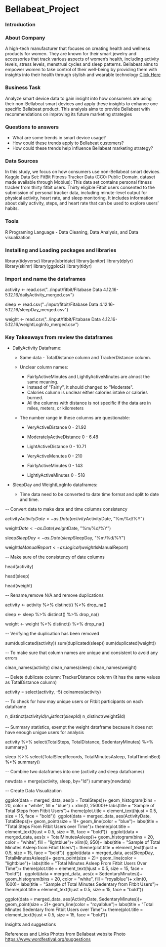 # Bellabeat_Project

### Introduction

### About Company

A high-tech manufacturer that focuses on creating health and wellness products for women. They are known for their smart jewelry and accessories that track various aspects of women’s health, including activity levels, stress levels, menstrual cycles and sleep patterns. Bellabeat aims to empower women to take control of their well-being by providing them with insights into their health through stylish and wearable technology [Click Here](https://bellabeat.com)

### Business Task

Analyze smart device data to gain insight into how consumers are using their non-Bellabeat smart devices and apply these insights to enhance one specific Bellabeat product. This analysis aims to provide Bellabeat with recommendations on improving its future marketing strategies

### Questions to answers

- What are some trends in smart device usage?
- How could these trends apply to Bellabeat customers?
- How could these trends help influence Bellabeat marketing strategy?

### Data Sources

In this study, we focus on how consumers use non-Bellabeat smart devices. Kaggle Data Set: FitBit Fitness Tracker Data (CC0: Public Domain, dataset made available through Mobius): This data set contains personal fitness tracker from thirty fitbit users. Thirty eligible Fitbit users consented to the submission of personal tracker data, including minute-level output for physical activity, heart rate, and sleep monitoring. It includes information about daily activity, steps, and heart rate that can be used to explore users’ habits.

### Tools 

R Programing Language - Data Cleaning, Data Analysis, and Data visualization


### Installing and Loading packages and libraries

library(tidyverse)
library(lubridate)
library(janitor)
library(dplyr)
library(skimr)
library(ggplot2)
library(tidyr)


### Import and name the dataframes

activity <- read.csv("../input/fitbit/Fitabase Data 4.12.16-5.12.16/dailyActivity_merged.csv")

sleep <- read.csv("../input/fitbit/Fitabase Data 4.12.16-5.12.16/sleepDay_merged.csv")

weight <- read.csv("../input/fitbit/Fitabase Data 4.12.16-5.12.16/weightLogInfo_merged.csv")


### Key Takeaways from review the dataframes

* DailyActivity Dataframe:
  - Same data - TotalDistance column and TrackerDistance column.
  - Unclear column names:
    - FairlyActiveMinutes and LightlyActiveMinutes are almost the same meaning.
    - Instead of "Fairly", it should changed to "Moderate".
    - Calories column is unclear either calories intake or calories burned.
    - All the columns with distance is not specific if the data are in miles, meters, or kilometers
  - The number range in these columns are questionable:

    - VeryActiveDistance       0 - 21.92
    - ModeratelyActiveDistance 0 - 6.48
    - LightActiveDistance      0 - 10.71

    - VeryActiveMenutes        0 - 210
    - FairlyActiveMinutes      0 - 143
    - LightlyActiveMinutes     0 - 518

* SleepDay and WeightLogInfo dataframes:

  - Time data need to be converted to date time format and split to date and time.
    
    

-- Convert data to make date and time columns consistency

activity$ActivityDate <- as.Date(activity$ActivityDate, "%m/%d/%Y")

weight$Date <- as.Date(weight$Date, "%m/%d/%Y")

sleep$SleepDay <- as.Date(sleep$SleepDay, "%m/%d/%Y")

weight$IsManualReport <- as.logical(weight$IsManualReport)


-- Make sure of the consistency of date columns

head(activity)

head(sleep)

head(weight)


-- Rename,remove N/A and remove duplications

activity <- activity %>%
  distinct() %>%
  drop_na()

sleep <- sleep %>%
  distinct() %>%
  drop_na()

weight <- weight %>%
  distinct() %>%
  drop_na()

-- Verifying the duplication has been removed

sum(duplicated(activity))
sum(duplicated(sleep))
sum(duplicated(weight))


-- To make sure that column names are unique and consistent to avoid any errors

clean_names(activity)
clean_names(sleep)
clean_names(weight)


-- Delete dublicate column: TrackerDistance column (It has the same values as TotalDistance column)

activity = select(activity, -5) 
colnames(activity)


-- To check for how may unique users or Fitbit participants on each dataframe

n_distinct(activity$Id)
n_distinct(sleep$Id)
n_distinct(weight$Id)


-- Summary statistics, exempt the weight dataframe because it does not have enough unigue users for analysis

activity %>%
    select(TotalSteps, TotalDistance, SedentaryMinutes) %>%
    summary()

sleep %>%
    select(TotalSleepRecords, TotalMinutesAsleep, TotalTimeInBed) %>%
    summary()


-- Combine two dataframes into one (activity and sleep dataframes)

newdata = merge(activity, sleep, by="Id")
summary(newdata)


-- Create Data Visualization

ggplot(data = merged_data, aes(x = TotalSteps))+
    geom_histogram(bins = 20, color = "white", fill = "blue") +
    xlim(0, 25000)+
    labs(title = "Sample of Total Steps from Fitbit Users")+
    theme(plot.title = element_text(hjust = 0.5, size = 15, face = "bold"))
​
ggplot(data = merged_data, aes(ActivityDate, TotalSteps))+
    geom_point(size = 1)+
    geom_line(color = "blue")+
    labs(title = "Total Steps From Fitbit Users over Time")+
    theme(plot.title = element_text(hjust = 0.5, size = 15, face = "bold"))
​
​
ggplot(data = merged_data, aes(x = TotalMinutesAsleep))+
    geom_histogram(bins = 20, color = "white", fill = "lightblue")+
    xlim(0, 950)+
    labs(title = "Sample of Total Minutes Asleep from Fitbit Users")+
    theme(plot.title = element_text(hjust = 0.5, size = 15, face = "bold"))
​
ggplot(data = merged_data, aes(SleepDay, TotalMinutesAsleep))+
    geom_point(size = 2)+
    geom_line(color = "lightblue")+
    labs(title = "Total Minutes Asleep From Fitbit Users Over Time")+
    theme(plot.title = element_text(hjust = 0.5, size = 15, face = "bold"))
​
​
ggplot(data = merged_data, aes(x = SedentaryMinutes))+
    geom_histogram(bins = 20, color = "white", fill = "royalblue")+
    xlim(0, 1600)+
    labs(title = "Sample of Total Minutes Sedentary from Fitbit Users")+
    theme(plot.title = element_text(hjust = 0.5, size = 15, face = "bold"))
    

ggplot(data = merged_data, aes(ActivityDate, SedentaryMinutes))+
    geom_point(size = 2)+
    geom_line(color = "royalblue")+
    labs(title = "Total Minutes Sedentary from Fitbit Users over Time")+
    theme(plot.title = element_text(hjust = 0.5, size = 15, face = "bold"))  


Insights and suggestions

References and Links
Photos from Bellabeat website
Photo https://www.wordfestival.org/suggestions

